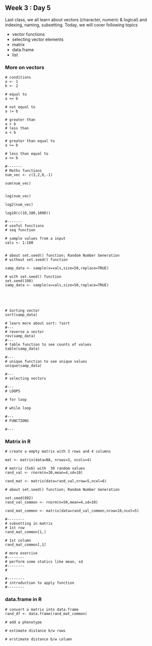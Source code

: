 ## Week 3 : Day 5
Last class, we all learn about vectors (character, numeric & logical) and indexing, naming, subsetting.
Today, we will cover following topics
- vector functions
- selecting vector elements
- matrix
- data.frame
- list


### More on vectors
```{}
# conditions
a <- 1
b <- 2

# equal to
a == b

# not equal to
a != b

# greater than
a > b
# less than
a < b

# greater than equal to
a >= b

# less than equal to
a <= b

#-------
# Maths functions
num_vec <- c(3,2,8,-1)

sum(num_vec)


log(num_vec)

log2(num_vec)

log10(c(10,100,1000))

#-------
# useful functions
# seq function

# sample values from a input
vals <- 1:100


# about set.seed() function; Random Number Generation
# without set.seed() function

samp_data <- sample(x=vals,size=50,replace=TRUE)

# with set.seed() function
set.seed(198)
samp_data <- sample(x=vals,size=50,replace=TRUE)





# Sorting vector
sort(samp_data)

# learn more about sort: ?sort
#---
# reverse a vector
rev(samp_data)
#---
# table function to see counts of values
table(samp_data)

#---
# unique function to see unique values
unique(samp_data)

#---
# selecting vectors

#---
# LOOPS

# for loop

# while loop

#---
# FUNCTIONS

#---
```

### Matrix in R
```{R}
# create a empty matrix with 3 rows and 4 columns

mat <- matrix(data=NA, nrows=3, ncols=4)

# matrix (5x6) with  30 random values
rand_val <- rnorm(n=30,mean=4,sd=10)

rand_mat <- matrix(data=rand_val,nrow=5,ncol=6)

# about set.seed() function; Random Number Generation

set.seed(892)
rand_val_common <- rnorm(n=50,mean=4,sd=10)

rand_mat_common <- matrix(data=rand_val_common,nrow=10,ncol=5)

#--------
# subsetting in matrix
# 1st row
rand_mat_common[1,]

# 1st column 
rand_mat_common[,1]

# more exercise
#--------
# perform some statics like mean, sd 
#--------
# 

#--------
# introduction to apply function
#--------

```
### data.frame in R
```{R}
# convert a matrix into data.frame
rand_df <- data.frame(rand_mat_common)

# add a phenotype

# estimate distance b/w rows

# erstimate distance b/w column


```


